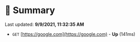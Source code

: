 # 📖 Summary
Last updated: **9/9/2021, 11:32:35 AM**

- `GET` [https://google.com](https://google.com) - **Up** (141ms)

